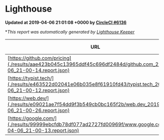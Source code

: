 
# Lighthouse

**Updated at 2019-04-06 21:01:08 +0000 by [CircleCI #6136](https://circleci.com/gh/ItinerisLtd/lighthouse-keeper-example/6136)**

**This report was automatically generated by [Lighthouse Keeper](https://github.com/itinerisltd/lighthouse-keeper)*

| URL | Performance | Accessibility | Best Practices | SEO | PWA | Updated At |
| --- | --- | --- | --- | --- | --- | --- |
| [https://github.com/pricing](./results/aae423b045c13965ddf45c696df2484d/github.com_2019-04-06_21-00-14.report.json) | 0.86 | 0.89 | 0.93 | 0.9 | 0.58 | 2019-04-06T21:00:14.072Z |
| [https://typist.tech/](./results/e463522d02041e06b035e8f61910fd43/typist.tech_2019-04-06_21-00-12.report.json) | 1 |  |  |  |  | 2019-04-06T21:00:12.621Z |
| [https://web.dev/](./results/e09021ae7f54dd9f3b549cb0bc165f2b/web.dev_2019-04-06_21-00-26.report.json) | 0.97 | 0.93 | 0.93 | 0.96 | 1 | 2019-04-06T21:00:26.102Z |
| [https://google.com/](./results/99999ebcfdb78df077ad2727fd00969f/www.google.com_2019-04-06_21-00-13.report.json) | 0.96 | 0.71 | 0.93 | 0.82 | 0.58 | 2019-04-06T21:00:13.556Z |
